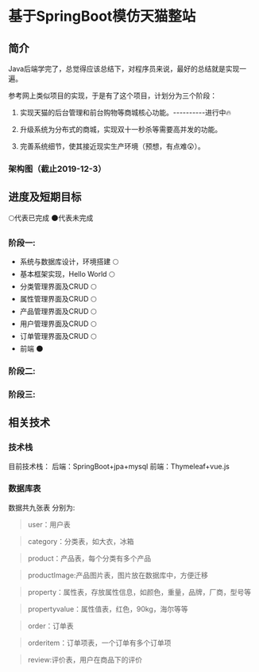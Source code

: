 # 基于SpringBoot模仿天猫整站 

## 简介
Java后端学完了，总觉得应该总结下，对程序员来说，最好的总结就是实现一遍。

参考网上类似项目的实现，于是有了这个项目，计划分为三个阶段：

1. 实现天猫的后台管理和前台购物等商城核心功能。----------进行中:fire:

2. 升级系统为分布式的商城，实现双十一秒杀等需要高并发的功能。

3. 完善系统细节，使其接近现实生产环境（预想，有点难:astonished:）。


### 架构图（截止2019-12-3）


## 进度及短期目标

:full_moon:代表已完成
:new_moon:代表未完成

### 阶段一:

* 系统与数据库设计，环境搭建  :full_moon:
* 基本框架实现，Hello World  :full_moon:
* 分类管理界面及CRUD         :full_moon:
* 属性管理界面及CRUD         :full_moon:
* 产品管理界面及CRUD         :full_moon:
* 用户管理界面及CRUD         :full_moon:
* 订单管理界面及CRUD         :full_moon:
* 前端                       :new_moon:

### 阶段二:

### 阶段三:


## 相关技术

### 技术栈

目前技术栈：
后端：SpringBoot+jpa+mysql
前端：Thymeleaf+vue.js

###  数据库表
数据共九张表 分别为:
> user：用户表

> category：分类表，如大衣，冰箱

> product：产品表，每个分类有多个产品

> productImage:产品图片表，图片放在数据库中，方便迁移

> property：属性表，存放属性信息，如颜色，重量，品牌，厂商，型号等

> propertyvalue：属性值表，红色，90kg，海尔等等

> order：订单表

> orderitem：订单项表，一个订单有多个订单项

> review:评价表，用户在商品下的评价
